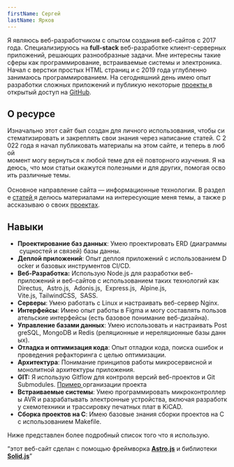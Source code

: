 ```yaml
---
firstName: Сергей
lastName: Ярков
---
```

Я являюсь веб-разработчиком с опытом создания веб-сайтов с 2017 года. Специализируюсь на **full-stack** веб-разработке клиент-серверных приложений, решающих разнообразные задачи. Мне интересны такие сферы как программирование, встраиваемые системы и электроника. Начал с верстки простых HTML страниц и с 2019 года углубленно занимаюсь программированием. На сегодняшний день имею опыт разработки сложных приложений и публикую некоторые [проекты ](https://yarkov.tech/projects/)в открытый доступ на [GitHub](https://github.com/sergeyyarkov).

## О ресурсе

Изначально этот сайт был создан для личного использования, чтобы систематизировать и закреплять свои знания через написание статей. С 2022 года я начал публиковать материалы на этом сайте, и теперь в любой момент могу вернуться к любой теме для её повторного изучения. Я надеюсь, что мои статьи окажутся полезными и для других, помогая освоить различные темы.\
\
Основное направление сайта — информационные технологии. В разделе [статей ](https://yarkov.tech/articles/)я делюсь материалами на интересующие меня темы, а также рассказываю о своих [проектах](https://yarkov.tech/projects/).

## Навыки

* **Проектирование баз данных**: Умею проектировать ERD (диаграммы сущностей и связей) базы данны.
* **Деплой приложений**: Опыт деплоя приложений с использованием Docker и базовых инструментов CI/CD.
* **Веб-Разработка:** Использую Node.js для разработки веб-приложений и веб-сайтов с использованием таких технологий как Directus,  Astro.js,  Adonis.js,  Express.js,  Alpine.js,  Vite.js, TailwindCSS,  SASS.
* **Серверы**: Умею работать с Linux и настраивать веб-сервер Nginx.
* **Интерфейсы**: Имею опыт работы в Figma и могу составлять пользовательские интерфейсы (есть базовое понимание веб-дизайна).
* **Управление базами данных**: Умею использовать и настраивать PostgreSQL, MongoDB и Redis (реляционные и нереляционные базы данных).
* **Отладка и оптимизация кода**: Опыт отладки кода, поиска ошибок и проведения рефакторинга с целью оптимизации.
* **Архитектура**: Понимание принципов работы микросервисной и монолитной архитектуры приложения.
* **GIT:** Я использую Gitflow для контроля версий веб-проектов и Git Submodules. [Пример ](https://github.com/sergeyyarkov/educt/tree/main)организации проекта
* **Встраиваемые системы**: Умею программировать микроконтроллеры AVR и разрабатывать электронные устройства, включая разработку схемотехники и трассировку печатных плат в KiCAD.
* **Сборка проектов на C**: Имею базовые знания сборки проектов на C с использованием Makefile.

Ниже представлен более подробный список того что я использую.

<q>этот веб-сайт сделан с помощью фреймворка **[Astro.js](https://astro.build)** и библиотеки **[Solid.js](https://www.solidjs.com/)**</q>